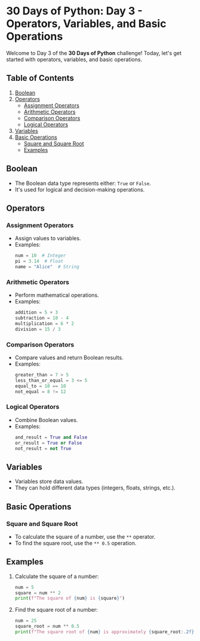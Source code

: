 # 30 Days of Python: Day 3 - Operators, Variables, and Basic Operations

Welcome to Day 3 of the **30 Days of Python** challenge! Today, let's get started with operators, variables, and basic operations.

## Table of Contents
1. [Boolean](#boolean)
2. [Operators](#operators)
    - [Assignment Operators](#assignment-operators)
    - [Arithmetic Operators](#arithmetic-operators)
    - [Comparison Operators](#comparison-operators)
    - [Logical Operators](#logical-operators)
3. [Variables](#variables)
4. [Basic Operations](#basic-operations)
    - [Square and Square Root](#square-and-square-root)
    - [Examples](#examples)

## Boolean
- The Boolean data type represents either: `True` or `False`.
- It's used for logical and decision-making operations.

## Operators
### Assignment Operators
- Assign values to variables.
- Examples:
    ```python
    num = 10  # Integer
    pi = 3.14  # Float
    name = "Alice"  # String
    ```

### Arithmetic Operators
- Perform mathematical operations.
- Examples:
    ```python
    addition = 5 + 3
    subtraction = 10 - 4
    multiplication = 6 * 2
    division = 15 / 3
    ```

### Comparison Operators
- Compare values and return Boolean results.
- Examples:
    ```python
    greater_than = 7 > 5
    less_than_or_equal = 3 <= 5
    equal_to = 10 == 10
    not_equal = 8 != 12
    ```

### Logical Operators
- Combine Boolean values.
- Examples:
    ```python
    and_result = True and False
    or_result = True or False
    not_result = not True
    ```

## Variables
- Variables store data values.
- They can hold different data types (integers, floats, strings, etc.).

## Basic Operations
### Square and Square Root
- To calculate the square of a number, use the `**` operator.
- To find the square root, use the `** 0.5` operation.

## Examples
1. Calculate the square of a number:
    ```python
    num = 5
    square = num ** 2
    print(f"The square of {num} is {square}")
    ```

2. Find the square root of a number:
    ```python
    num = 25
    square_root = num ** 0.5
    print(f"The square root of {num} is approximately {square_root:.2f}")
    ```


